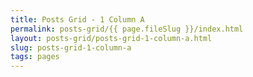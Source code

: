 ```yaml
---
title: Posts Grid - 1 Column A
permalink: posts-grid/{{ page.fileSlug }}/index.html
layout: posts-grid/posts-grid-1-column-a.html
slug: posts-grid-1-column-a
tags: pages
---
```



